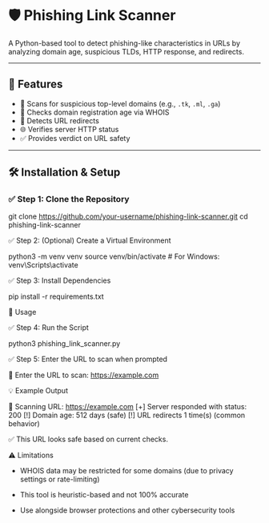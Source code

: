 # 🛡️ Phishing Link Scanner

A Python-based tool to detect phishing-like characteristics in URLs by analyzing domain age, suspicious TLDs, HTTP response, and redirects.

---

## 🚀 Features

- 🧠 Scans for suspicious top-level domains (e.g., `.tk`, `.ml`, `.ga`)
- 📅 Checks domain registration age via WHOIS
- 🔁 Detects URL redirects
- 🌐 Verifies server HTTP status
- ✅ Provides verdict on URL safety

---

## 🛠️ Installation & Setup

### ✅ Step 1: Clone the Repository

git clone https://github.com/your-username/phishing-link-scanner.git
cd phishing-link-scanner

✅ Step 2: (Optional) Create a Virtual Environment

python3 -m venv venv
source venv/bin/activate  # For Windows: venv\Scripts\activate

✅ Step 3: Install Dependencies

pip install -r requirements.txt

🧪 Usage

✅ Step 4: Run the Script

python3 phishing_link_scanner.py

✅ Step 5: Enter the URL to scan when prompted

🔗 Enter the URL to scan: https://example.com

💡 Example Output

🔎 Scanning URL: https://example.com
[+] Server responded with status: 200
[!] Domain age: 512 days (safe)
[!] URL redirects 1 time(s) (common behavior)

✅ This URL looks safe based on current checks.

⚠️ Limitations

* WHOIS data may be restricted for some domains (due to privacy settings or rate-limiting)

* This tool is heuristic-based and not 100% accurate

* Use alongside browser protections and other cybersecurity tools
